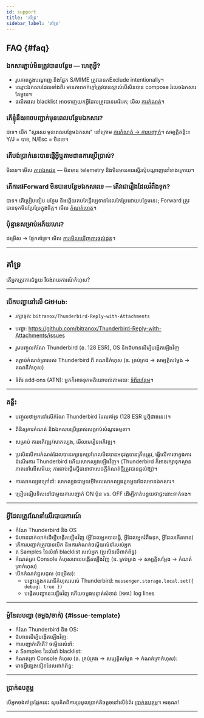 ```yaml
---
id: support
title: 'គាំទ្រ'
sidebar_label: 'គាំទ្រ'
---
```


## FAQ {#faq}

### ឯកសារភ្ជាប់មិនត្រូវបានបន្ថែម — ហេតុអ្វី?

- រូបភាពក្នុងបណ្ដាញ និងផ្នែក S/MIME ត្រូវបានកExclude intentionally។
- ឈ្មោះឯកសារដែលទាំងពីរ មានភាពកក់ក្តៅត្រូវបានស្គាល់បើសិនបាន compose រំលេចឯកសារតែមួយ។
- ផលិតផល blacklist អាចទាញយកអ្វីដែលត្រូវបានគេរិះរក; មើល [ការកំណត់](configuration#blacklist-glob-patterns)។

### តើខ្ញុំនឹងអាចបញ្ជាក់មុនពេលបន្ថែមឯកសារ?

បាទ។ បើក "សួរសេរ មុនពេលបន្ថែមឯកសារ" នៅក្រោម [ការកំណត់ → ការបញ្ជាក់](configuration#confirmation)។ សម្បត្តិគន្លិះ៖ Y/J = បាទ, N/Esc = មិនទេ។

### តើបង់ប្រាក់នេះបានផ្ញើអ្វីឬតាមដានការប្រើប្រាស់?

មិនទេ។ មើល [ភាពឯកជន](privacy) — មិនមាន telemetry និងមិនមានការស្នើរសុំបណ្តាញនៅខាងក្រោយ។

### តើការផForward មិនបានបន្ថែមឯកសារទេ — តើវាជារឿងដែលរំពឹងទុក?

បាទ។ តើប្រៀបធៀប បន្ថែម និងឆ្លើយតបតែន្តឺ​វប្បទានដែលកែប្រែដោយបន្ថែមនេះ; Forward ត្រូវបានទុកមិនប្រែប្រែក្នុងចិត្ត។ មើល [កំណត់ហេតុ](usage#limitations)។

### ប៉ុន្មានសម្រាប់អភ័យហេរ?

ជម្រើស → ផ្នែកគាំទ្រ។ មើល [ការមើលឃើញការផ្តល់ជូន](configuration#donation-visibility)។

---

## គាំទ្រ

តើអ្នកត្រូវការជំនួយ រឺចង់រាយការណ៍កំហុស?

---

### បើកបញ្ហានៅលើ GitHub:

- រក្សាទុក: `bitranox/Thunderbird-Reply-with-Attachments`
- បញ្ហា: https://github.com/bitranox/Thunderbird-Reply-with-Attachments/issues
- រួមបញ្ចូលកំណែ Thunderbird (ឧ. 128 ESR), OS និងជំហានដើម្បីបង្កើតឡើងវិញ
- តភ្ជាប់កំណត់ត្រារបស់ Thunderbird ពី គណនីកំហុស (ឧ. គ្រប់គ្រង → សម្បត្តិសម្តែង → គណនីកំហុស)

- ទំព័រ add‑ons (ATN): អ្នកក៏អាចទុកមតិយោបល់តាមរយៈ [ទំព័របន្ថែម](https://addons.thunderbird.net/thunderbird/addon/reply-with-attachments)។

---

### គន្លឹះ

- បញ្ចូលថាអ្នកនៅលើកំណែ Thunderbird ដែលគាំទ្រ (128 ESR ឬថ្មីជាងនេះ)។
- ពិនិត្យការកំណត់ និងឯកសារ​ប្រើប្រាស់សម្រាប់សំណួរ​ធម្មតា។
- សម្រាប់ ការអភិវឌ្ឍ/សាកល្បង, មើលមេរៀនអភិវឌ្ឍ។
- ប្រសិនបើការកំណត់ដែលបានរក្សាទុកប្រហែលមិនបានអនុវត្តបានត្រឹមត្រូវ, ធ្វើ​លើការ​ថាក្នុងការដំណើរការ Thunderbird ហើយសាកល្បងឡើងវិញ។ (Thunderbird ក៏អាចរក្សាទុកស្ថានភាពនៅលើសម័យ; ការចាប់ផ្តើមថ្មីធានាថាសេចក្ដីកំណត់ថ្មីត្រូវបានផ្តល់ឱ្យ)។
- ការសាកល្បងក្រៅនាំ: សាកល្បងជាមួយអ៊ីមែលសាកល្បងតូចមួយដែលមានឯកសារ។

- ប្រៀបធៀបទិសដៅជាមួយការបញ្ជាក់ ON ប៉ុន vs. OFF ដើម្បីកាត់បន្ថយថាផ្ទះនោះទាក់ទង។

---

### អ្វីដែលត្រូវណែនាំលើរបាយការណ៍

- កំណែ Thunderbird និង OS
- ជំហានជាក់លាក់ដើម្បីបង្កើតឡើងវិញ (អ្វីដែលអ្នកបានធ្វើ, អ្វីដែលអ្នករំពឹងទុក, អ្វីដែលកើតមាន)
- តើការបញ្ជាក់ត្រូវបានបើក និងការកំណត់ចម្លើយលំនាំរបស់អ្នក
- ត Samples នៃលំនាំ blacklist របស់អ្នក (ប្រសិនបើពាក់ព័ន្ធ)
- កំណត់ត្រា Console កំហុសពេលបង្កើតឡើងវិញ (ឧ. គ្រប់គ្រង → សម្បត្តិសម្តែង → កំណត់ត្រាកំហុស)
- បើកកំណត់ជួសជុល (ជម្រើស):
  - បង្ហោះក្នុងគណនីកំហុសរបស់ Thunderbird: `messenger.storage.local.set({ debug: true })`
  - បង្កើតបញ្ហានេះឡើងវិញ ហើយចម្លងបន្ទាត់សំខាន់ `[RWA]` log lines

---

### ម៉ូឌែលបញ្ហា (ចម្លង/ចាក់) {#issue-template}

- កំណែ Thunderbird និង OS:
- ជំហានដើម្បីបង្កើតឡើងវិញ:
- ការបញ្ជាក់តើតើ? ចម្លើយលំនាំ:
- ត Samples នៃលំនាំ blacklist:
- កំណត់ត្រា Console កំហុស (ឧ. គ្រប់គ្រង → សម្បត្តិសម្តែង → កំណត់ត្រាកំហុស):
- មានអ្វីផ្សេងទៀតដែលពាក់ព័ន្ធ:

---

### ប្រាក់ឧបត្ថម្ភ

បើអ្នកចង់គាំទ្រផ្នែកនេះ សូមគិតពីការប្រមូលប្រាក់តិចតួចនៅលើទំព័រ [ប្រាក់ឧបត្ថម្ភ](donation)។ អរគុណ!

---
